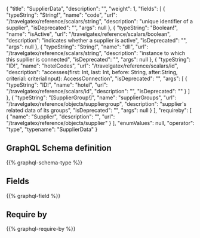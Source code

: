 {
  "title": "SupplierData",
  "description": "",
  "weight": 1,
  "fields": [
    {
      "typeString": "String!",
      "name": "code",
      "url": "/travelgatex/reference/scalars/string",
      "description": "unique identifier of a supplier",
      "isDeprecated": "",
      "args": null
    },
    {
      "typeString": "Boolean!",
      "name": "isActive",
      "url": "/travelgatex/reference/scalars/boolean",
      "description": "indicates whether a supplier is active",
      "isDeprecated": "",
      "args": null
    },
    {
      "typeString": "String!",
      "name": "dll",
      "url": "/travelgatex/reference/scalars/string",
      "description": "instance to which this supllier is connected",
      "isDeprecated": "",
      "args": null
    },
    {
      "typeString": "ID!",
      "name": "hotelCodes",
      "url": "/travelgatex/reference/scalars/id",
      "description": "accesses(first: Int, last: Int, before: String, after:String, criterial: criterialInput): AccessConnection",
      "isDeprecated": "",
      "args": [
        {
          "typeString": "ID!",
          "name": "hotel",
          "url": "/travelgatex/reference/scalars/id",
          "description": "",
          "isDeprecated": ""
        }
      ]
    },
    {
      "typeString": "[SupplierGroup!]",
      "name": "supplierGroups",
      "url": "/travelgatex/reference/objects/suppliergroup",
      "description": "supplier's related data of its groups",
      "isDeprecated": "",
      "args": null
    }
  ],
  "requireby": [
    {
      "name": "Supplier",
      "description": "",
      "url": "/travelgatex/reference/objects/supplier"
    }
  ],
  "enumValues": null,
  "operator": "type",
  "typename": "SupplierData"
}
## GraphQL Schema definition

{{% graphql-schema-type %}}

## Fields

{{% graphql-field %}}

## Require by

{{% graphql-require-by %}}
